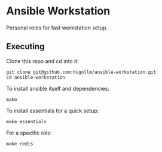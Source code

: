 # Ansible Workstation

Personal roles for fast workstation setup.


## Executing

Clone this repo and cd into it:

    git clone git@github.com:hugollm/ansible-workstation.git
    cd ansible-workstation

To install ansible itself and dependencies:

    make

To install essentials for a quick setup:

    make essentials

For a specific role:

    make redis

